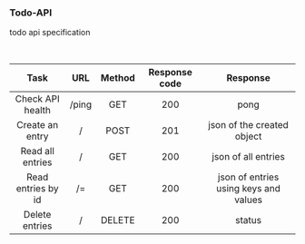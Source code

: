 ### Todo-API 
todo api specification

<br>

| Task | URL | Method | Response code | Response |
|:----:|:---:|:------:|:-------------:|:--------:|
| Check API health | /ping | GET | 200 | pong |
| Create an entry | / | POST | 201 | json of the created object | 
| Read all entries | / | GET | 200 | json of all entries |
| Read entries by id | /<id>=<value> | GET | 200 | json of entries using keys and values | 
| Delete entries | /<id> | DELETE | 200 | status |
